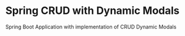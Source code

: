 # Spring CRUD with Dynamic Modals

Spring Boot Application with implementation of CRUD Dynamic Modals